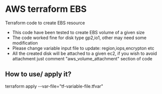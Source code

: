 # AWS terraform EBS
Terraform code to create EBS resource 

- This code have been tested to create EBS volume of a given size
- The code worked fine for disk type gp2,io1, other may need some modification 
- Please change variable input file to update: region,iops,encrypton etc
- All the created disk will be attached to a given ec2, if you wish to avoid attachment just comment "aws_volume_attachment" section of code

## How to use/ apply it?
terraform apply --var-file="tf-variable-file.tfvar"
